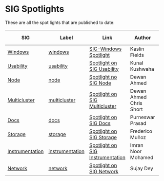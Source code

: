 # SIG Spotlights

These are all the spot lights that are published to date:

| SIG | Label | Link | Author | Publish Date |
|-----|-------|------|--------|--------------|
| [Windows](https://github.com/kubernetes/community/blob/master/sig-windows/README.md) | [windows](https://github.com/kubernetes/kubernetes/labels/sig%2Fwindows) | [SIG-Windows Spotlight](https://kubernetes.io/blog/2020/06/30/sig-windows-spotlight-2020/) | Kaslin Fields | 2020-06-30 |
| [Usability](https://github.com/kubernetes/community/blob/master/sig-usability/README.md) | [usability](https://github.com/kubernetes/kubernetes/labels/sig%2Fusability) | [Spotlight on SIG Usability](https://kubernetes.io/blog/2021/07/15/sig-usability-spotlight-2021/) | Kunal Kushwaha | 2021-07-15 |
| [Node](https://github.com/kubernetes/community/blob/master/sig-node/README.md) | [node](https://github.com/kubernetes/kubernetes/labels/sig%2Fnode) | [Spotlight no SIG Node](https://kubernetes.io/blog/2021/09/27/sig-node-spotlight-2021/) | Dewan Ahmed | 2021-09-27 |
| [Multicluster](https://github.com/kubernetes/community/blob/master/sig-multicluster/README.md) | [multicluster](https://github.com/kubernetes/kubernetes/labels/sig%2Fmulticluster) | [Spotlight on SIG Multicluster](https://kubernetes.io/blog/2022/02/07/sig-multicluster-spotlight-2022/) | Dewan Ahmed <br> Chris Short | 2022-02-07  |
| [Docs](https://github.com/kubernetes/community/blob/master/sig-docs/README.md) | [docs](https://github.com/kubernetes/kubernetes/labels/sig%2Fdocs) | [Spotlight on SIG Docs](https://kubernetes.io/blog/2022/08/02/sig-docs-spotlight-2022/) | Purneswar Prasad | 2022-08-02 |
| [Storage](https://github.com/kubernetes/community/blob/master/sig-storage/README.md) | [storage](https://github.com/kubernetes/kubernetes/labels/sig%2Fstorage) | [Spotlight on SIG Storage](https://kubernetes.io/blog/2022/08/22/sig-storage-spotlight/) | Frederico Muñoz | 2022-08-22 |
| [Instrumentation](https://github.com/kubernetes/community/blob/master/sig-instrumentation/README.md) | [instrumentation](https://github.com/kubernetes/kubernetes/labels/sig%2Finstrumentation) | [Spotlight on SIG Instrumentation](https://kubernetes.io/blog/2023/02/03/sig-instrumentation-spotlight-2023/) | Imran Noor Mohamed | 2023-02-03 |
| [Network](https://github.com/kubernetes/community/blob/master/sig-network/README.md) | [network](https://github.com/kubernetes/kubernetes/labels/sig%2Fnetwork) | [Spotlight on SIG Network](https://www.kubernetes.dev/blog/2023/05/09/sig-network-spotlight-2023/) | Sujay Dey | 2023-05-09 |
